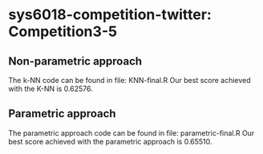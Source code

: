 # sys6018-competition-twitter: Competition3-5

## Non-parametric approach
The k-NN code can be found in file: KNN-final.R
Our best score achieved with the K-NN is 0.62576.

## Parametric approach
The parametric approach code can be found in file: parametric-final.R
Our best score achieved with the parametric approach is 0.65510.


